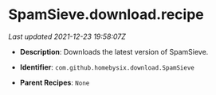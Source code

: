 # SpamSieve.download.recipe

_Last updated 2021-12-23 19:58:07Z_

- **Description**: Downloads the latest version of SpamSieve.

- **Identifier**: `com.github.homebysix.download.SpamSieve`

- **Parent Recipes**: `None`